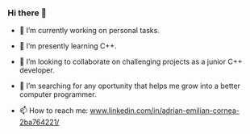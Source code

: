 ### Hi there 👋


- 🔭 I’m currently working on personal tasks.
- 🌱 I’m presently learning C++.
- 👯 I’m looking to collaborate on challenging projects as a junior C++ developer. 
- 🤔 I’m searching for any oportunity that helps me grow into a better computer programmer.

- 📫 How to reach me: www.linkedin.com/in/adrian-emilian-cornea-2ba764221/
